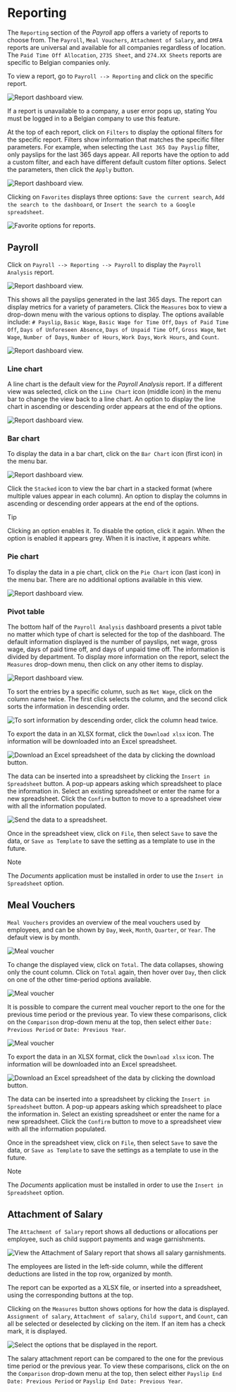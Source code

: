 # Reporting

The `Reporting` section of the *Payroll* app offers a variety of reports
to choose from. The `Payroll`, `Meal Vouchers`, `Attachment of Salary`,
and `DMFA` reports are universal and available for all companies
regardless of location. The `Paid Time Off Allocation`, `273S Sheet`,
and `274.XX Sheets` reports are specific to Belgian companies only.

To view a report, go to `Payroll --> Reporting` and click on the
specific report.

![Report dashboard view.](reporting/reports.png)

If a report is unavailable to a company, a user error pops up, stating
<span class="title-ref">You must be logged in to a Belgian company to
use this feature.</span>

At the top of each report, click on `Filters` to display the optional
filters for the specific report. Filters show information that matches
the specific filter parameters. For example, when selecting the
`Last 365 Day Payslip` filter, only payslips for the last 365 days
appear. All reports have the option to add a custom filter, and each
have different default custom filter options. Select the parameters,
then click the `Apply` button.

![Report dashboard view.](reporting/custom-filter.png)

Clicking on `Favorites` displays three options: `Save the current
search`, `Add the search to the dashboard`, or `Insert the search to a
Google
spreadsheet`.

![Favorite options for reports.](reporting/favorites.png)

## Payroll

Click on `Payroll --> Reporting --> Payroll` to display the `Payroll
Analysis` report.

![Report dashboard view.](reporting/payroll-report.png)

This shows all the payslips generated in the last 365 days. The report
can display metrics for a variety of parameters. Click the `Measures`
box to view a drop-down menu with the various options to display. The
options available include: `# Payslip`, `Basic Wage`, `Basic Wage for
Time Off`, `Days of Paid Time Off`, `Days of
Unforeseen Absence`, `Days of Unpaid Time Off`, `Gross Wage`, `Net
Wage`, `Number of Days`, `Number of Hours`, `Work Days`, `Work Hours`,
and `Count`.

![Report dashboard view.](reporting/measures.png)

### Line chart

A line chart is the default view for the *Payroll Analysis* report. If a
different view was selected, click on the `Line Chart` icon (middle
icon) in the menu bar to change the view back to a line chart. An option
to display the line chart in ascending or descending order appears at
the end of the options.

![Report dashboard view.](reporting/line-chart.png)

### Bar chart

To display the data in a bar chart, click on the `Bar Chart` icon (first
icon) in the menu bar.

![Report dashboard view.](reporting/bar-chart.png)

Click the `Stacked` icon to view the bar chart in a stacked format
(where multiple values appear in each column). An option to display the
columns in ascending or descending order appears at the end of the
options.

<div class="tip">

<div class="title">

Tip

</div>

Clicking an option enables it. To disable the option, click it again.
When the option is enabled it appears grey. When it is inactive, it
appears white.

</div>

### Pie chart

To display the data in a pie chart, click on the `Pie Chart` icon (last
icon) in the menu bar. There are no additional options available in this
view.

![Report dashboard view.](reporting/pie-chart.png)

### Pivot table

The bottom half of the `Payroll Analysis` dashboard presents a pivot
table no matter which type of chart is selected for the top of the
dashboard. The default information displayed is the number of payslips,
net wage, gross wage, days of paid time off, and days of unpaid time
off. The information is divided by department. To display more
information on the report, select the `Measures` drop-down menu, then
click on any other items to display.

![Report dashboard view.](reporting/measures-bottom.png)

To sort the entries by a specific column, such as `Net Wage`, click on
the column name twice. The first click selects the column, and the
second click sorts the information in descending order.

![To sort information by descending order, click the column head
twice.](reporting/net-wage.png)

To export the data in an XLSX format, click the `Download xlsx` icon.
The information will be downloaded into an Excel spreadsheet.

![Download an Excel spreadsheet of the data by clicking the download
button.](reporting/export.png)

The data can be inserted into a spreadsheet by clicking the `Insert in
Spreadsheet` button. A pop-up appears asking which spreadsheet to place
the information in. Select an existing spreadsheet or enter the name for
a new spreadsheet. Click the `Confirm` button to move to a spreadsheet
view with all the information populated.

![Send the data to a spreadsheet.](reporting/spreadsheet.png)

Once in the spreadsheet view, click on `File`, then select `Save` to
save the data, or `Save as Template` to save the setting as a template
to use in the future.

<div class="note">

<div class="title">

Note

</div>

The *Documents* application must be installed in order to use the
`Insert in
Spreadsheet` option.

</div>

## Meal Vouchers

`Meal Vouchers` provides an overview of the meal vouchers used by
employees, and can be shown by `Day`, `Week`, `Month`, `Quarter`, or
`Year`. The default view is by month.

![Meal voucher](reporting/meal-vouchers.png)

To change the displayed view, click on `Total`. The data collapses,
showing only the count column. Click on `Total` again, then hover over
`Day`, then click on one of the other time-period options available.

![Meal voucher](reporting/voucher-day.png)

It is possible to compare the current meal voucher report to the one for
the previous time period or the previous year. To view these
comparisons, click on the `Comparison` drop-down menu at the top, then
select either `Date: Previous Period` or `Date: Previous Year`.

![Meal voucher](reporting/meal-comparison.png)

To export the data in an XLSX format, click the `Download xlsx` icon.
The information will be downloaded into an Excel spreadsheet.

![Download an Excel spreadsheet of the data by clicking the download
button.](reporting/voucher-download.png)

The data can be inserted into a spreadsheet by clicking the `Insert in
Spreadsheet` button. A pop-up appears asking which spreadsheet to place
the information in. Select an existing spreadsheet or enter the name for
a new spreadsheet. Click the `Confirm` button to move to a spreadsheet
view with all the information populated.

Once in the spreadsheet view, click on `File`, then select `Save` to
save the data, or `Save as Template` to save the settings as a template
to use in the future.

<div class="note">

<div class="title">

Note

</div>

The *Documents* application must be installed in order to use the
`Insert in
Spreadsheet` option.

</div>

## Attachment of Salary

The `Attachment of Salary` report shows all deductions or allocations
per employee, such as child support payments and wage garnishments.

![View the Attachment of Salary report that shows all salary
garnishments.](reporting/attachment-of-salary.png)

The employees are listed in the left-side column, while the different
deductions are listed in the top row, organized by month.

The report can be exported as a XLSX file, or inserted into a
spreadsheet, using the corresponding buttons at the top.

Clicking on the `Measures` button shows options for how the data is
displayed. `Assignment of salary`, `Attachment of salary`, `Child
support`, and `Count`, can all be selected or deselected by clicking on
the item. If an item has a check mark, it is displayed.

![Select the options that be displayed in the
report.](reporting/attachment-measures.png)

The salary attachment report can be compared to the one for the previous
time period or the previous year. To view these comparisons, click on
the on the `Comparison` drop-down menu at the top, then select either
`Payslip End Date: Previous Period` or `Payslip End
Date: Previous Year`.
